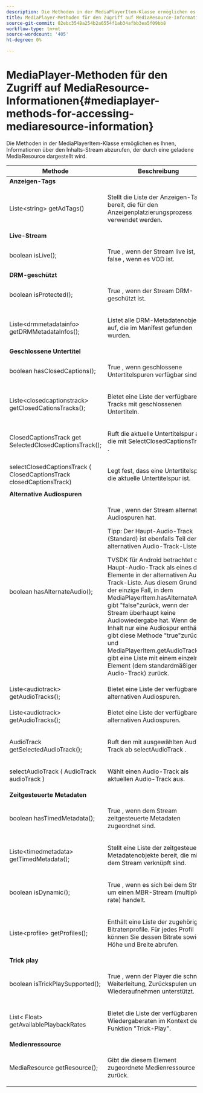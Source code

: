 ```yaml
---
description: Die Methoden in der MediaPlayerItem-Klasse ermöglichen es Ihnen, Informationen über den Inhalts-Stream abzurufen, der durch eine geladene MediaResource dargestellt wird.
title: MediaPlayer-Methoden für den Zugriff auf MediaResource-Informationen
source-git-commit: 02ebc3548a254b2a6554f1ab34afbb3ea5f09bb8
workflow-type: tm+mt
source-wordcount: '405'
ht-degree: 0%

---
```


# MediaPlayer-Methoden für den Zugriff auf MediaResource-Informationen{#mediaplayer-methods-for-accessing-mediaresource-information}

Die Methoden in der MediaPlayerItem-Klasse ermöglichen es Ihnen, Informationen über den Inhalts-Stream abzurufen, der durch eine geladene MediaResource dargestellt wird.

<table frame="all" colsep="1" rowsep="1" id="table_77B55D506FE24326A03D97AA087231FF"> 
 <thead> 
  <tr rowsep="1"> 
   <th colname="2" class="entry"> Methode </th> 
   <th colname="3" class="entry"> Beschreibung </th> 
  </tr> 
 </thead>
 <tbody> 
  <tr rowsep="1"> 
   <td colname="1"> <b>Anzeigen-Tags</b> </td> 
   <td colname="3"> </td>
  </tr> 
  <tr rowsep="1"> 
   <td colname="2"> <span class="codeph"> Liste&lt;string&gt; getAdTags() </span> </td> 
   <td colname="3"> <p>Stellt die Liste der Anzeigen-Tags bereit, die für den Anzeigenplatzierungsprozess verwendet werden. </p> </td> 
  </tr> 
  <tr rowsep="1"> 
   <td colname="1"> <b>Live-Stream</b> </td> 
   <td colname="3"> </td>
  </tr> 
  <tr rowsep="1"> 
   <td colname="2"> <span class="codeph"> boolean isLive(); </span> </td> 
   <td colname="3"> <p>True , wenn der Stream live ist, false , wenn es VOD ist. </p> </td> 
  </tr> 
  <tr rowsep="1"> 
   <td colname="1"> <b>DRM-geschützt</b> </td> 
  </tr> 
  <tr rowsep="1"> 
   <td colname="2"> <span class="codeph"> boolean isProtected(); </span> </td> 
   <td colname="3"> <p>True , wenn der Stream DRM-geschützt ist. </p> </td> 
  </tr> 
  <tr rowsep="1"> 
   <td colname="2"> <span class="codeph"> Liste&lt;drmmetadatainfo&gt; getDRMMetadataInfos(); </span> </td> 
   <td colname="3"> <p>Listet alle DRM-Metadatenobjekte auf, die im Manifest gefunden wurden. </p> </td> 
  </tr> 
  <tr rowsep="1"> 
   <td colname="1"> <b>Geschlossene Untertitel</b> </td> 
   <td colname="3"> </td>
  </tr> 
  <tr rowsep="1"> 
   <td colname="2"> <span class="codeph"> boolean hasClosedCaptions(); </span> </td> 
   <td colname="3"> <p>True , wenn geschlossene Untertitelspuren verfügbar sind. </p> </td> 
  </tr> 
  <tr rowsep="1"> 
   <td colname="2"> <span class="codeph"> Liste&lt;closedcaptionstrack&gt; getClosedCationsTracks(); </span> </td> 
   <td colname="3"> <p>Bietet eine Liste der verfügbaren Tracks mit geschlossenen Untertiteln. </p> </td> 
  </tr> 
  <tr rowsep="1"> 
   <td colname="2"> <span class="codeph"> ClosedCaptionsTrack get SelectedClosedCaptionsTrack(); </span> </td> 
   <td colname="3"> <p>Ruft die aktuelle Untertitelspur ab, die mit <span class="codeph"> SelectClosedCaptionsTrack </span>. </p> </td> 
  </tr> 
  <tr rowsep="1"> 
   <td colname="2"> <span class="codeph"> selectClosedCaptionsTrack ( ClosedCaptionsTrack closedCaptionsTrack) </span> </td> 
   <td colname="3"> <p>Legt fest, dass eine Untertitelspur die aktuelle Untertitelspur ist. </p> </td> 
  </tr> 
  <tr rowsep="1"> 
   <td colname="1"> <b>Alternative Audiospuren</b> </td> 
   <td colname="3"> </td>
  </tr> 
  <tr rowsep="1"> 
   <td colname="2"> <span class="codeph"> boolean hasAlternateAudio(); </span> </td> 
   <td colname="3"> <p>True , wenn der Stream alternative Audiospuren hat. </p> <p>Tipp: Der Haupt-Audio-Track (Standard) ist ebenfalls Teil der alternativen Audio-Track-Liste. </p> <p>TVSDK für Android betrachtet den Haupt-Audio-Track als eines der Elemente in der alternativen Audio-Track-Liste. Aus diesem Grund ist der einzige Fall, in dem <span class="codeph"> MediaPlayerItem.hasAlternateAudio </span> gibt "false"zurück, wenn der Stream überhaupt keine Audiowiedergabe hat. Wenn der Inhalt nur eine Audiospur enthält, gibt diese Methode "true"zurück und <span class="codeph"> MediaPlayerItem.getAudioTracks </span> gibt eine Liste mit einem einzelnen Element (dem standardmäßigen Audio-Track) zurück. </p> </td> 
  </tr> 
  <tr rowsep="1"> 
   <td colname="2"> <span class="codeph"> Liste&lt;audiotrack&gt; getAudioTracks(); </span> </td> 
   <td colname="3"> Bietet eine Liste der verfügbaren alternativen Audiospuren. </td> 
  </tr> 
  <tr rowsep="1"> 
   <td colname="2"> <span class="codeph"> Liste&lt;audiotrack&gt; getAudioTracks(); </span> </td> 
   <td colname="3"> <p>Bietet eine Liste der verfügbaren alternativen Audiospuren. </p> </td> 
  </tr> 
  <tr rowsep="1"> 
   <td colname="2"> <span class="codeph"> AudioTrack getSelectedAudioTrack(); </span> </td> 
   <td colname="3"> <p>Ruft den mit ausgewählten Audio-Track ab <span class="codeph"> selectAudioTrack </span>. </p> </td> 
  </tr> 
  <tr rowsep="1"> 
   <td colname="2"> <span class="codeph"> selectAudioTrack ( AudioTrack audioTrack ) </span> </td> 
   <td colname="3"> <p>Wählt einen Audio-Track als aktuellen Audio-Track aus. </p> </td> 
  </tr> 
  <tr rowsep="1"> 
   <td colname="1"> <b>Zeitgesteuerte Metadaten</b> </td> 
   <td colname="3"> </td>
  </tr> 
  <tr rowsep="1"> 
   <td colname="2"> <span class="codeph"> boolean hasTimedMetadata(); </span> </td> 
   <td colname="3"> <p>True , wenn dem Stream zeitgesteuerte Metadaten zugeordnet sind. </p> </td> 
  </tr> 
  <tr rowsep="1"> 
   <td colname="2"> <span class="codeph"> Liste&lt;timedmetadata&gt; getTimedMetadata(); </span> </td> 
   <td colname="3"> <p>Stellt eine Liste der zeitgesteuerten Metadatenobjekte bereit, die mit dem Stream verknüpft sind. </p> </td> 
  </tr> 
  <tr rowsep="1"> 
   <td colname="2"> <span class="codeph"> boolean isDynamic(); </span> </td> 
   <td colname="3"> <p>True , wenn es sich bei dem Stream um einen MBR-Stream (multiple bit rate) handelt. </p> </td> 
  </tr> 
  <tr rowsep="1"> 
   <td colname="2"> <span class="codeph"> Liste&lt;profile&gt; getProfiles(); </span> </td> 
   <td colname="3"> <p>Enthält eine Liste der zugehörigen Bitratenprofile. Für jedes Profil können Sie dessen Bitrate sowie Höhe und Breite abrufen. </p> </td> 
  </tr> 
  <tr rowsep="1"> 
   <td colname="1"> <b>Trick play</b> </td> 
   <td colname="3"> </td>
  </tr> 
  <tr rowsep="1"> 
   <td colname="2"> <span class="codeph"> boolean isTrickPlaySupported(); </span> </td> 
   <td colname="3"> <p>True , wenn der Player die schnelle Weiterleitung, Zurückspulen und Wiederaufnehmen unterstützt. </p> </td> 
  </tr> 
  <tr rowsep="1"> 
   <td colname="2"> <span class="codeph"> List&lt; Float&gt; getAvailablePlaybackRates </span> </td> 
   <td colname="3"> <p>Bietet die Liste der verfügbaren Wiedergaberaten im Kontext der Funktion "Trick-Play". </p> </td> 
  </tr> 
  <tr rowsep="1"> 
   <td colname="1"> <b>Medienressource</b> </td> 
   <td colname="3"> </td>
  </tr> 
  <tr rowsep="1"> 
   <td colname="2"> <span class="codeph"> MediaResource getResource(); </span> </td> 
   <td colname="3"> <p>Gibt die diesem Element zugeordnete Medienressource zurück. </p> </td> 
  </tr> 
 </tbody> 
</table>
